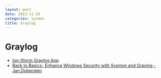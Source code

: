 ```yaml
---
layout: post
date: 2023-11-29
categories: Sysmon
title: Graylog
---
```


# Graylog

* [Ion-Storm Graylog App](https://github.com/ion-storm/sysmon-config)
* [Back to Basics- Enhance Windows Security with Sysmon and Graylog - Jan Dobersten](https://www.graylog.org/blog/83-back-to-basics-enhance-windows-security-with-sysmon-and-graylog)
